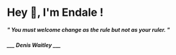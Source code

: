 <h1 title="head"> Hey 👋, I'm Endale !</h1>

**<h5><i>" You must welcome change as the rule but not as your ruler. "</i></h5>**

*<b>___ Denis Waitley ___</b>*
